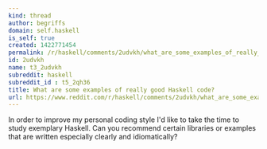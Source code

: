 ```yaml
---
kind: thread
author: begriffs
domain: self.haskell
is_self: true
created: 1422771454
permalink: /r/haskell/comments/2udvkh/what_are_some_examples_of_really_good_haskell_code/
id: 2udvkh
name: t3_2udvkh
subreddit: haskell
subreddit_id : t5_2qh36
title: What are some examples of really good Haskell code?
url: https://www.reddit.com/r/haskell/comments/2udvkh/what_are_some_examples_of_really_good_haskell_code/
---
```


In order to improve my personal coding style I'd like to take the time to study exemplary Haskell. Can you recommend certain libraries or examples that are written especially clearly and idiomatically?
